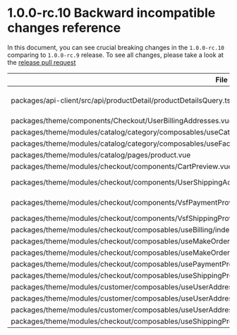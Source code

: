 # 1.0.0-rc.10 Backward incompatible changes reference

In this document, you can see crucial breaking changes in the `1.0.0-rc.10` comparing to `1.0.0-rc.9` release. To see all changes, please take a look at the [release pull request](https://github.com/vuestorefront/magento2/pull/1110)

| File                                                                                                         | what and how it changed                                                                                            |
|--------------------------------------------------------------------------------------------------------------|--------------------------------------------------------------------------------------------------------------------|
| packages/api-client/src/api/productDetail/productDetailsQuery.ts                                             | some fields have been moved to the packages/theme/modules/catalog/product/queries/getProductPriceBySku.gql.ts file |
| packages/theme/components/Checkout/UserBillingAddresses.vue                                                  | File has been deleted                                                                                              |
| packages/theme/modules/catalog/category/composables/useCategorySearch/index.ts                               | The search method params have been changed                                                                         |
| packages/theme/modules/catalog/category/composables/useFacet/index.ts                                        | The search method params have been changed                                                                         |
| packages/theme/modules/catalog/pages/product.vue                                                             | the way of fetching product data has been changed                                                                  |
| packages/theme/modules/checkout/components/CartPreview.vue                                                   | Moved to packages/theme/modules/checkout/components/CartPreview.vue                                                |
| packages/theme/modules/checkout/components/UserShippingAddresses.vue                                         | Moved to packages/theme/modules/checkout/components/UserShippingAddresses.vue                                      |
| packages/theme/modules/checkout/components/VsfPaymentProvider.vue                                            | Moved to packages/theme/modules/checkout/components/VsfPaymentProvider.vue                                         |
| packages/theme/modules/checkout/components/VsfShippingProvider.vue                                           | packages/theme/modules/checkout/components/VsfShippingProvider.vue                                                 |
| packages/theme/modules/checkout/composables/useBilling/index.ts                                              | Params of the search method have been changed                                                                      |
| packages/theme/modules/checkout/composables/useMakeOrder/commands/placeOrderCommand.ts                       | Params of the execute method have been changed                                                                     |
| packages/theme/modules/checkout/composables/useMakeOrder/index.ts                                            | Params of the make method have been changed                                                                        |
| packages/theme/modules/checkout/composables/usePaymentProvider/commands/getAvailablePaymentMethodsCommand.ts | Params of the execute method have been changed                                                                     |
| packages/theme/modules/checkout/composables/useShippingProvider/commands/setShippingMethodsOnCartCommand.ts  | Params of the execute method have been changed                                                                     |
| packages/theme/modules/customer/composables/useUserAddress/commands/createCustomerAddressCommand.ts          | Params of the execute method have been changed                                                                     |
| packages/theme/modules/customer/composables/useUserAddress/commands/deleteCustomerAddressCommand.ts          | Params of the execute method have been changed                                                                     |
| packages/theme/modules/customer/composables/useUserAddress/commands/updateCustomerAddressCommand.ts          | Params of the execute method have been changed                                                                     |
| packages/theme/modules/checkout/composables/useShippingProvider/index.ts                                     | Params of the save method have been changed                                                                        |
